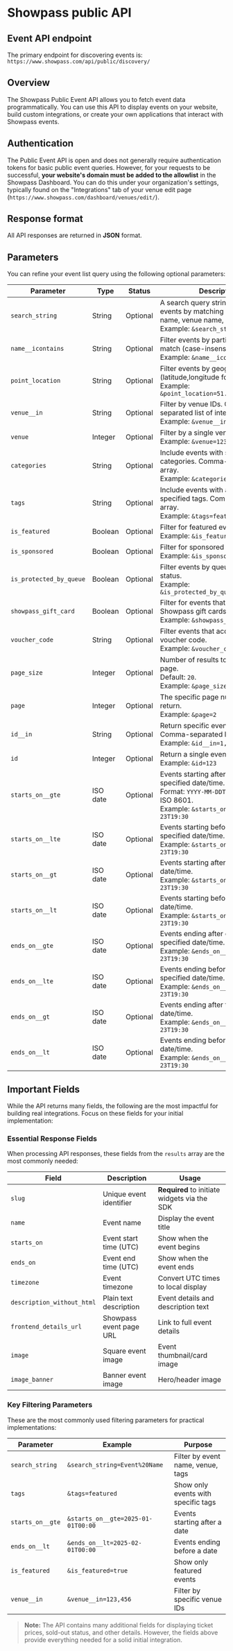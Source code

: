 # Showpass public API

## Event API endpoint

The primary endpoint for discovering events is: `https://www.showpass.com/api/public/discovery/`

## Overview

The Showpass Public Event API allows you to fetch event data programmatically. You can use this API to display events on your website, build custom integrations, or create your own applications that interact with Showpass events.

## Authentication

The Public Event API is open and does not generally require authentication tokens for basic public event queries. However, for your requests to be successful, **your website's domain must be added to the allowlist** in the Showpass Dashboard. You can do this under your organization's settings, typically found on the "Integrations" tab of your venue edit page (`https://www.showpass.com/dashboard/venues/edit/`).

## Response format

All API responses are returned in **JSON** format.

## Parameters

You can refine your event list query using the following optional parameters:

| Parameter               | Type     | Status   | Description                                                                                                                                         |
| ----------------------- | -------- | -------- | --------------------------------------------------------------------------------------------------------------------------------------------------- |
| `search_string`         | String   | Optional | A search query string. Filters events by matching against event name, venue name, and tags.<br>Example: `&search_string=concert`                    |
| `name__icontains`       | String   | Optional | Filter events by partial event name match (case-insensitive).<br>Example: `&name__icontains=music`                                                  |
| `point_location`        | String   | Optional | Filter events by geographic location (latitude,longitude format).<br>Example: `&point_location=51.0447,-114.0719`                                   |
| `venue__in`             | String   | Optional | Filter by venue IDs. Comma-separated list of integers.<br>Example: `&venue__in=123,456`                                                             |
| `venue`                 | Integer  | Optional | Filter by a single venue ID.<br>Example: `&venue=123`                                                                                               |
| `categories`            | String   | Optional | Include events with specified categories. Comma-separated array.<br>Example: `&categories=music,arts`                                               |
| `tags`                  | String   | Optional | Include events with any of the specified tags. Comma-separated array.<br>Example: `&tags=featured,popular`                                          |
| `is_featured`           | Boolean  | Optional | Filter for featured events only.<br>Example: `&is_featured=true`                                                                                    |
| `is_sponsored`          | Boolean  | Optional | Filter for sponsored events only.<br>Example: `&is_sponsored=true`                                                                                  |
| `is_protected_by_queue` | Boolean  | Optional | Filter events by queue protection status.<br>Example: `&is_protected_by_queue=false`                                                                |
| `showpass_gift_card`    | Boolean  | Optional | Filter for events that support Showpass gift cards.<br>Example: `&showpass_gift_card=true`                                                          |
| `voucher_code`          | String   | Optional | Filter events that accept a specific voucher code.<br>Example: `&voucher_code=DISCOUNT20`                                                           |
| `page_size`             | Integer  | Optional | Number of results to return per page. <br>Default: `20`.<br>Example: `&page_size=8`                                                                 |
| `page`                  | Integer  | Optional | The specific page number to return.<br>Example: `&page=2`                                                                                           |
| `id__in`                | String   | Optional | Return specific events by their IDs. Comma-separated list of integers.<br>Example: `&id__in=1,2,3`                                                  |
| `id`                    | Integer  | Optional | Return a single event by its ID.<br>Example: `&id=123`                                                                                              |
| `starts_on__gte`        | ISO date | Optional | Events starting after or on the specified date/time.<br>Format: `YYYY-MM-DDTHH:MM` or full ISO 8601.<br>Example: `&starts_on__gte=2023-06-23T19:30` |
| `starts_on__lte`        | ISO date | Optional | Events starting before or on the specified date/time.<br>Example: `&starts_on__lte=2023-06-23T19:30`                                                |
| `starts_on__gt`         | ISO date | Optional | Events starting after the specified date/time.<br>Example: `&starts_on__gt=2023-06-23T19:30`                                                        |
| `starts_on__lt`         | ISO date | Optional | Events starting before the specified date/time.<br>Example: `&starts_on__lt=2023-06-23T19:30`                                                       |
| `ends_on__gte`          | ISO date | Optional | Events ending after or on the specified date/time.<br>Example: `&ends_on__gte=2023-06-23T19:30`                                                     |
| `ends_on__lte`          | ISO date | Optional | Events ending before or on the specified date/time.<br>Example: `&ends_on__lte=2023-06-23T19:30`                                                    |
| `ends_on__gt`           | ISO date | Optional | Events ending after the specified date/time.<br>Example: `&ends_on__gt=2023-06-23T19:30`                                                            |
| `ends_on__lt`           | ISO date | Optional | Events ending before the specified date/time.<br>Example: `&ends_on__lt=2023-06-23T19:30`                                                           |

## Important Fields

While the API returns many fields, the following are the most impactful for building real integrations. Focus on these fields for your initial implementation:

### Essential Response Fields

When processing API responses, these fields from the `results` array are the most commonly needed:

| Field                      | Description             | Usage                                        |
| -------------------------- | ----------------------- | -------------------------------------------- |
| `slug`                     | Unique event identifier | **Required** to initiate widgets via the SDK |
| `name`                     | Event name              | Display the event title                      |
| `starts_on`                | Event start time (UTC)  | Show when the event begins                   |
| `ends_on`                  | Event end time (UTC)    | Show when the event ends                     |
| `timezone`                 | Event timezone          | Convert UTC times to local display           |
| `description_without_html` | Plain text description  | Event details and description text           |
| `frontend_details_url`     | Showpass event page URL | Link to full event details                   |
| `image`                    | Square event image      | Event thumbnail/card image                   |
| `image_banner`             | Banner event image      | Hero/header image                            |

### Key Filtering Parameters

These are the most commonly used filtering parameters for practical implementations:

| Parameter        | Example                            | Purpose                             |
| ---------------- | ---------------------------------- | ----------------------------------- |
| `search_string`  | `&search_string=Event%20Name`      | Filter by event name, venue, tags   |
| `tags`           | `&tags=featured`                   | Show only events with specific tags |
| `starts_on__gte` | `&starts_on__gte=2025-01-01T00:00` | Events starting after a date        |
| `ends_on__lt`    | `&ends_on__lt=2025-02-01T00:00`    | Events ending before a date         |
| `is_featured`    | `&is_featured=true`                | Show only featured events           |
| `venue__in`      | `&venue__in=123,456`               | Filter by specific venue IDs        |

> **Note:** The API contains many additional fields for displaying ticket prices, sold-out status, and other details. However, the fields above provide everything needed for a solid initial integration.
